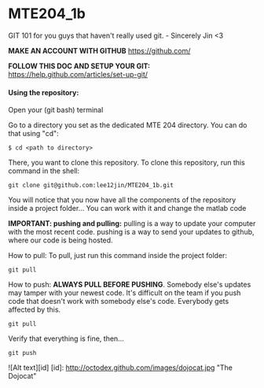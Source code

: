 # MTE204_1b

GIT 101 for you guys that haven't really used git. - Sincerely Jin <3

<strong>MAKE AN ACCOUNT WITH GITHUB</strong>
https://github.com/

<strong>FOLLOW THIS DOC AND SETUP YOUR GIT:</strong>
https://help.github.com/articles/set-up-git/

<h4>Using the repository:</h4>

Open your (git bash) terminal

Go to a directory you set as the dedicated MTE 204 directory. You can do that using "cd":

    $ cd <path to directory>


There, you want to clone this repository. To clone this repository, run this command in the shell:

    git clone git@github.com:lee12jin/MTE204_1b.git


You will notice that you now have all the components of the repository inside a project folder... You can work with it and change the matlab code

<strong>IMPORTANT: pushing and pulling:</strong>
pulling is a way to update your computer with the most recent code.
pushing is a way to send your updates to github, where our code is being hosted.

How to pull:
To pull, just run this command inside the project folder:

    git pull


How to push:
<strong>ALWAYS PULL BEFORE PUSHING</strong>. Somebody else's updates may tamper with your newest code.
It's difficult on the team if you push code that doesn't work with somebody else's code. Everybody gets affected by this.

    git pull

Verify that everything is fine, then...

    git push


![Alt text][id]
[id]: http://octodex.github.com/images/dojocat.jpg  "The Dojocat"
